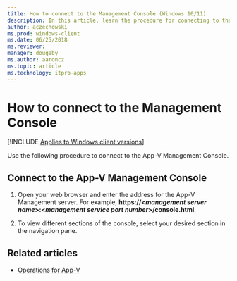```yaml
---
title: How to connect to the Management Console (Windows 10/11)
description: In this article, learn the procedure for connecting to the App-V Management Console through your web browser.
author: aczechowski
ms.prod: windows-client
ms.date: 06/25/2018
ms.reviewer: 
manager: dougeby
ms.author: aaroncz
ms.topic: article
ms.technology: itpro-apps
---
```


# How to connect to the Management Console

[!INCLUDE [Applies to Windows client versions](../includes/applies-to-windows-client-versions.md)]

Use the following procedure to connect to the App-V Management Console.

## Connect to the App-V Management Console

1. Open your web browser and enter the address for the App-V Management server. For example, **https://\<_management server name_\>:\<_management service port number_\>/console.html**.

2. To view different sections of the console, select your desired section in the navigation pane.





## Related articles

- [Operations for App-V](appv-operations.md)
